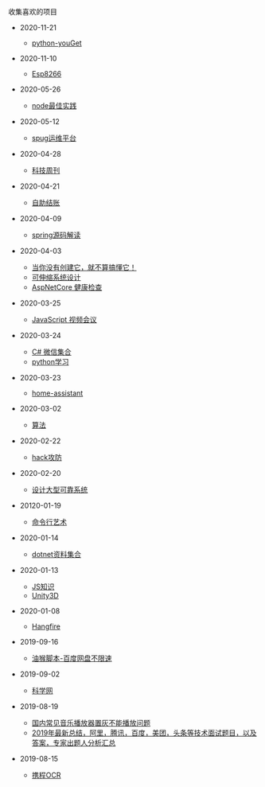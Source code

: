 
收集喜欢的项目
* 2020-11-21
  * [python-youGet](https://github.com/soimort/you-get)
* 2020-11-10
  * [Esp8266](https://github.com/arendst/Tasmota)
* 2020-05-26
  * [node最佳实践](https://github.com/goldbergyoni/nodebestpractices/blob/master/README.chinese.md)
* 2020-05-12
  * [spug运维平台](https://github.com/openspug/spug)
* 2020-04-28
  * [科技周刊](https://github.com/ruanyf/weekly)
* 2020-04-21
  * [自助结账](https://github.com/natewong1313/bird-bot)
* 2020-04-09
  * [spring源码解读](https://github.com/seaswalker/spring-analysis)
* 2020-04-03
  * [当你没有创建它，就不算搞懂它！](https://github.com/danistefanovic/build-your-own-x)
  * [可伸缩系统设计](https://github.com/donnemartin/system-design-primer)
  * [AspNetCore 健康检查](https://github.com/Xabaril/AspNetCore.Diagnostics.HealthChecks)
* 2020-03-25
  * [JavaScript 视频会议](https://github.com/jitsi/jitsi-meet)
* 2020-03-24
  * [C#  微信集合](https://github.com/JeffreySu/WeiXinMPSDK)
  * [python学习](https://github.com/jackfrued/Python-100-Days)
* 2020-03-23
  * [home-assistant](https://github.com/home-assistant/core)
* 2020-03-02
  * [算法](https://github.com/labuladong/fucking-algorithm)
* 2020-02-22
  * [hack攻防](https://github.com/The-Art-of-Hacking/h4cker)
* 2020-02-20
  * [设计大型可靠系统](https://github.com/binhnguyennus/awesome-scalability)
* 20120-01-19
  * [命令行艺术](https://github.com/jlevy/the-art-of-command-line)
* 2020-01-14
  * [dotnet资料集合](https://github.com/thangchung/awesome-dotnet-core)
* 2020-01-13
  * [JS知识](https://github.com/getify/You-Dont-Know-JS)
  * [Unity3D](https://github.com/XINCGer/Unity3DTraining)
* 2020-01-08

  * [Hangfire](https://github.com/HangfireIO/Hangfire)
* 2019-09-16

  * [油猴脚本-百度网盘不限速](https://github.com/syhyz1990/baiduyun)
* 2019-09-02

  * [科学网](https://github.com/Alvin9999/new-pac/wiki)
* 2019-08-19

  * [国内常见音乐播放器置灰不能播放问题](https://github.com/nondanee/UnblockNeteaseMusic)
  * [2019年最新总结，阿里，腾讯，百度，美团，头条等技术面试题目，以及答案，专家出题人分析汇总](https://github.com/0voice/interview_internal_reference)
* 2019-08-15

  * [携程OCR](https://github.com/ctripcorp/C-OCR)
